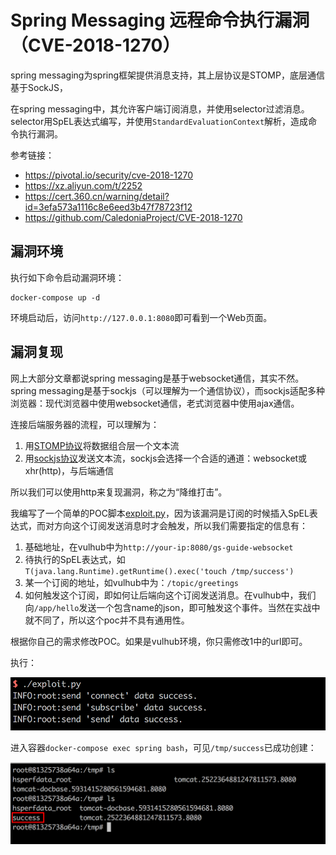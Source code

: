 # Spring Messaging 远程命令执行漏洞（CVE-2018-1270）

spring messaging为spring框架提供消息支持，其上层协议是STOMP，底层通信基于SockJS，

在spring messaging中，其允许客户端订阅消息，并使用selector过滤消息。selector用SpEL表达式编写，并使用`StandardEvaluationContext`解析，造成命令执行漏洞。

参考链接：

- https://pivotal.io/security/cve-2018-1270
- https://xz.aliyun.com/t/2252
- https://cert.360.cn/warning/detail?id=3efa573a1116c8e6eed3b47f78723f12
- https://github.com/CaledoniaProject/CVE-2018-1270

## 漏洞环境

执行如下命令启动漏洞环境：

```
docker-compose up -d
```

环境启动后，访问`http://127.0.0.1:8080`即可看到一个Web页面。

## 漏洞复现

网上大部分文章都说spring messaging是基于websocket通信，其实不然。spring messaging是基于sockjs（可以理解为一个通信协议），而sockjs适配多种浏览器：现代浏览器中使用websocket通信，老式浏览器中使用ajax通信。

连接后端服务器的流程，可以理解为：

1. 用[STOMP协议](http://jmesnil.net/stomp-websocket/doc/)将数据组合层一个文本流
2. 用[sockjs协议](https://github.com/sockjs/sockjs-client)发送文本流，sockjs会选择一个合适的通道：websocket或xhr(http)，与后端通信

所以我们可以使用http来复现漏洞，称之为“降维打击”。

我编写了一个简单的POC脚本[exploit.py](exploit.py)，因为该漏洞是订阅的时候插入SpEL表达式，而对方向这个订阅发送消息时才会触发，所以我们需要指定的信息有：

1. 基础地址，在vulhub中为`http://your-ip:8080/gs-guide-websocket`
2. 待执行的SpEL表达式，如`T(java.lang.Runtime).getRuntime().exec('touch /tmp/success')`
3. 某一个订阅的地址，如vulhub中为：`/topic/greetings`
4. 如何触发这个订阅，即如何让后端向这个订阅发送消息。在vulhub中，我们向`/app/hello`发送一个包含name的json，即可触发这个事件。当然在实战中就不同了，所以这个poc并不具有通用性。

根据你自己的需求修改POC。如果是vulhub环境，你只需修改1中的url即可。

执行：

![](1.png)

进入容器`docker-compose exec spring bash`，可见`/tmp/success`已成功创建：

![](2.png)